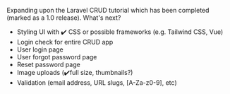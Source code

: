 Expanding upon the Laravel CRUD tutorial which has been completed (marked as a 1.0 release). What's next?

- Styling UI with :heavy_check_mark: CSS or possible frameworks (e.g. Tailwind CSS, Vue)
- Login check for entire CRUD app
- User login page
- User forgot password page
- Reset password page
- Image uploads (:heavy_check_mark:full size, thumbnails?)
- Validation (email address, URL slugs, [A-Za-z0-9], etc)
